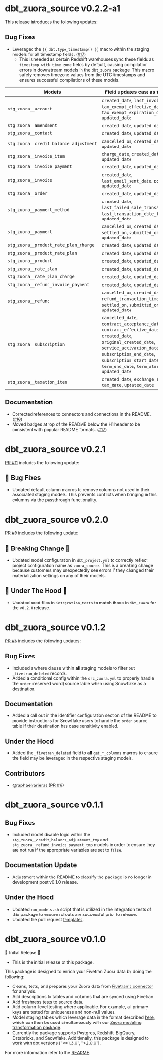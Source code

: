 # dbt_zuora_source v0.2.2-a1
This release introduces the following updates:

## Bug Fixes
- Leveraged the `{{ dbt.type_timestamp() }}` macro within the staging models for all timestamp fields. ([#17](https://github.com/fivetran/dbt_zuora_source/pull/17))
  - This is needed as certain Redshift warehouses sync these fields as `timestamp with time zone` fields by default, causing compilation errors in downstream models in the `dbt_zuora` package. This macro safely removes timezone values from the UTC timestamps and ensures successful compilations of these models.

| **Models**                         | **Field updates cast as timestamp**                                                                 |
|------------------------------------|------------------------------------------------------------------------------------|
| `stg_zuora__account`              | `created_date`, `last_invoice_date`, `tax_exempt_effective_date`, `tax_exempt_expiration_date`, `updated_date` |
| `stg_zuora__amendment`            | `created_date`, `updated_date`                                 |
| `stg_zuora__contact`            | `created_date`, `updated_date`                                 |
| `stg_zuora__credit_balance_adjustment` | `cancelled_on`, `created_date`, `updated_date`             |
| `stg_zuora__invoice_item`         | `charge_date`, `created_date`, `updated_date`                 |
| `stg_zuora__invoice_payment`      | `created_date`, `updated_date`                                 |
| `stg_zuora__invoice`              | `created_date`, `last_email_sent_date`, `posted_date`, `updated_date` |
| `stg_zuora__order`                | `created_date`, `updated_date`                                 |
| `stg_zuora__payment_method`       | `created_date`, `last_failed_sale_transaction_date`, `last_transaction_date_time`, `updated_date` |
| `stg_zuora__payment`              | `cancelled_on`, `created_date`, `settled_on`, `submitted_on`, `updated_date` |
| `stg_zuora__product_rate_plan_charge` | `created_date`, `updated_date`                         |
| `stg_zuora__product_rate_plan`    | `created_date`, `updated_date`                                 |
| `stg_zuora__product`    | `created_date`, `updated_date`                                 |
| `stg_zuora__rate_plan`            | `created_date`, `updated_date`                   |    
| `stg_zuora__rate_plan_charge`     | `created_date`, `updated_date`                                 |
| `stg_zuora__refund_invoice_payment`            |     `created_date`, `updated_date`                              |    
| `stg_zuora__refund`               | `cancelled_on`, `created_date`, `refund_transaction_time`, `settled_on`, `submitted_on`, `updated_date` |
| `stg_zuora__subscription`         | `cancelled_date`, `contract_acceptance_date`, `contract_effective_date`, `created_date`, `original_created_date`, `service_activation_date`, `subscription_end_date`, `subscription_start_date`, `term_end_date`, `term_start_date`, `updated_date` |
| `stg_zuora__taxation_item`        | `created_date`, `exchange_rate_date`, `tax_date`, `updated_date` |

## Documentation
- Corrected references to connectors and connections in the README. ([#16](https://github.com/fivetran/dbt_zuora_source/pull/16))
- Moved badges at top of the README below the H1 header to be consistent with popular README formats. ([#17](https://github.com/fivetran/dbt_zuora_source/pull/17))


# dbt_zuora_source v0.2.1
[PR #11](https://github.com/fivetran/dbt_zuora_source/pull/11) includes the following update:
## 🔧 Bug Fixes
- Updated default column macros to remove columns not used in their associated staging models. This prevents conflicts when bringing in this columns via the passthrough functionality.

# dbt_zuora_source v0.2.0
[PR #9](https://github.com/fivetran/dbt_zuora_source/pull/9) includes the following update:

## 🚨 Breaking Change 🚨
- Updated model configuration in `dbt_project.yml` to correctly reflect project configuration name as `zuora_source`. This is a breaking change because customers may unexpectedly see errors if they changed their materialization settings on any of their models.

## 🔧 Under The Hood 🔩
- Updated seed files in `integration_tests` to match those in `dbt_zuora` for the `v0.2.0` release.

# dbt_zuora_source v0.1.2
[PR #6](https://github.com/fivetran/dbt_zuora_source/pull/6) includes the following updates:
## Bug Fixes
- Included a where clause within **all** staging models to filter out `_fivetran_deleted` records.
- Added a conditional config within the `src_zuora.yml` to properly handle the `order` (reserved word) source table when using Snowflake as a destination.

## Documentation
- Added a call out in the identifier configuration section of the README to provide instructions for Snowflake users to handle the `order` source table if their destination has case sensitivity enabled.

## Under the Hood
- Added the `_fivetran_deleted` field to **all** `get_*_columns` macros to ensure the field may be leveraged in the respective staging models.

## Contributors
- [@raphaelvarieras](https://github.com/raphaelvarieras) ([PR #6](https://github.com/fivetran/dbt_zuora_source/pull/6))
# dbt_zuora_source v0.1.1
## Bug Fixes
- Included model disable logic within the `stg_zuora__credit_balance_adjustment_tmp` and `stg_zuora__refund_invoice_payment_tmp` models in order to ensure they are not run if the appropriate variables are set to `false`.

## Documentation Update
- Adjustment within the README to classify the package is no longer in development post v0.1.0 release.

## Under the Hood
- Updated `run_models.sh` script that is utilized in the integration tests of this package to ensure rollouts are successful prior to release.
- Updated the pull request [templates](/.github).

# dbt_zuora_source v0.1.0
🎉 Initial Release 🎉
- This is the initial release of this package. 

This package is designed to enrich your Fivetran Zuora data by doing the following:

- Cleans, tests, and prepares your Zuora data from [Fivetran's connector](https://fivetran.com/docs/applications/zuora) for analysis.
- Add descriptions to tables and columns that are synced using Fivetran.
- Add freshness tests to source data.
- Add column-level testing where applicable. For example, all primary keys are tested for uniqueness and non-null values.
- Model staging tables which leverage data in the format described [here](https://fivetran.com/docs/applications/zuora#schemainformation), which can then be used simultaneously with our [Zuora modeling transformation package](https://github.com/fivetran/dbt_zuora).
- Currently the package supports Postgres, Redshift, BigQuery, Databricks, and Snowflake. Additionally, this package is designed to work with dbt versions [">=1.3.0", "<2.0.0"].

For more information refer to the [README](https://github.com/fivetran/dbt_zuora_source/blob/main/README.md).
